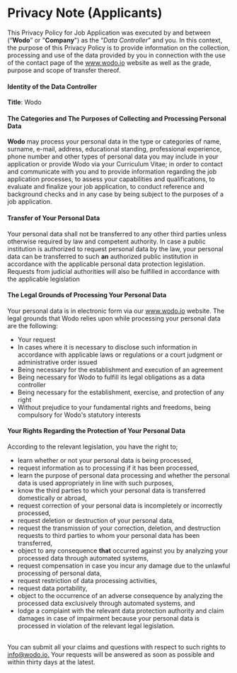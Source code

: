 # Privacy Note (Applicants)

This Privacy Policy for Job Application was executed by and between (“**Wodo**” or "**Company**") as the “_Data Controller_” and you. In this context, the purpose of this Privacy Policy is to provide information on the collection, processing and use of the data provided by you in connection with the use of the contact page of the www.wodo.io website as well as the grade, purpose and scope of transfer thereof.

#### **Identity of the Data Controller**

**Title**: Wodo

#### **The Categories and The Purposes of Collecting and Processing Personal Data**

**Wodo** may process your personal data in the type or categories of name, surname, e-mail, address, educational standing, professional experience, phone number and other types of personal data you may include in your application or provide Wodo via your Curriculum Vitae; in order to contact and communicate with you and to provide information regarding the job application processes, to assess your capabilities and qualifications, to evaluate and finalize your job application, to conduct reference and background checks and in any case by being subject to the purposes of a job application.

#### **Transfer of Your Personal Data**

Your personal data shall not be transferred to any other third parties unless otherwise required by law and competent authority. In case a public institution is authorized to request personal data by the law, your personal data can be transferred to such **an** authorized public institution in accordance with the applicable personal data protection legislation. Requests from judicial authorities will also be fulfilled in accordance with the applicable legislation

#### **The Legal Grounds of Processing Your Personal Data**

Your personal data is in electronic form via our www.wodo.io website. The legal grounds that Wodo relies upon while processing your personal data are the following:

* Your request
* In cases where it is necessary to disclose such information in accordance with applicable laws or regulations or a court judgment or administrative order issued
* Being necessary for the establishment and execution of an agreement
* Being necessary for Wodo to fulfill its legal obligations as a data controller
* Being necessary for the establishment, exercise, and protection of any right
* Without prejudice to your fundamental rights and freedoms, being compulsory for Wodo's statutory interests

#### **Your Rights Regarding the Protection of Your Personal Data**

According to the relevant legislation, you have the right to;

* learn whether or not your personal data is being processed,
* request information as to processing if it has been processed,
* learn the purpose of personal data processing and whether the personal data is used appropriately in line with such purposes,
* know the third parties to which your personal data is transferred domestically or abroad,
* request correction of your personal data is incompletely or incorrectly processed,
* request deletion or destruction of your personal data,
* request the transmission of your correction, deletion, and destruction requests to third parties to whom your personal data has been transferred,
* object to any consequence **that** occurred against you by analyzing your processed data through automated systems,
* request compensation in case you incur any damage due to the unlawful processing of personal data,
* request restriction of data processing activities,
* request data portability,
* object to the occurrence of an adverse consequence by analyzing the processed data exclusively through automated systems, and
* lodge a complaint with the relevant data protection authority and claim damages in case of impairment because your personal data is processed in violation of the relevant legal legislation.

\
You can submit all your claims and questions with respect to such rights to [info@wodo.io.](mailto:info@wodo.io) Your requests will be answered as soon as possible and within thirty days at the latest.
